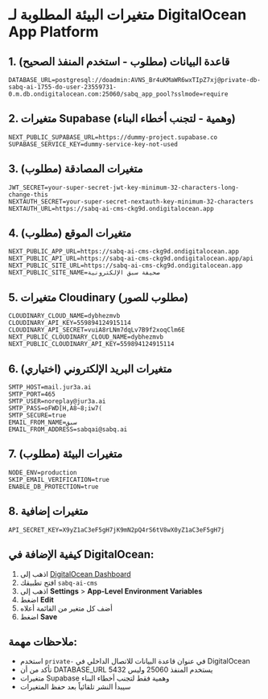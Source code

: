 # متغيرات البيئة المطلوبة لـ DigitalOcean App Platform

## 1. قاعدة البيانات (مطلوب - استخدم المنفذ الصحيح)
```
DATABASE_URL=postgresql://doadmin:AVNS_Br4uKMaWR6wxTIpZ7xj@private-db-sabq-ai-1755-do-user-23559731-0.m.db.ondigitalocean.com:25060/sabq_app_pool?sslmode=require
```

## 2. متغيرات Supabase (وهمية - لتجنب أخطاء البناء)
```
NEXT_PUBLIC_SUPABASE_URL=https://dummy-project.supabase.co
SUPABASE_SERVICE_KEY=dummy-service-key-not-used
```

## 3. متغيرات المصادقة (مطلوب)
```
JWT_SECRET=your-super-secret-jwt-key-minimum-32-characters-long-change-this
NEXTAUTH_SECRET=your-super-secret-nextauth-key-minimum-32-characters
NEXTAUTH_URL=https://sabq-ai-cms-ckg9d.ondigitalocean.app
```

## 4. متغيرات الموقع (مطلوب)
```
NEXT_PUBLIC_APP_URL=https://sabq-ai-cms-ckg9d.ondigitalocean.app
NEXT_PUBLIC_API_URL=https://sabq-ai-cms-ckg9d.ondigitalocean.app/api
NEXT_PUBLIC_SITE_URL=https://sabq-ai-cms-ckg9d.ondigitalocean.app
NEXT_PUBLIC_SITE_NAME=صحيفة سبق الإلكترونية
```

## 5. متغيرات Cloudinary (مطلوب للصور)
```
CLOUDINARY_CLOUD_NAME=dybhezmvb
CLOUDINARY_API_KEY=559894124915114
CLOUDINARY_API_SECRET=vuiA8rLNm7dqLv7B9f2xoqClm6E
NEXT_PUBLIC_CLOUDINARY_CLOUD_NAME=dybhezmvb
NEXT_PUBLIC_CLOUDINARY_API_KEY=559894124915114
```

## 6. متغيرات البريد الإلكتروني (اختياري)
```
SMTP_HOST=mail.jur3a.ai
SMTP_PORT=465
SMTP_USER=noreplay@jur3a.ai
SMTP_PASS=oFWD[H,A8~8;iw7(
SMTP_SECURE=true
EMAIL_FROM_NAME=سبق
EMAIL_FROM_ADDRESS=sabqai@sabq.ai
```

## 7. متغيرات البيئة (مطلوب)
```
NODE_ENV=production
SKIP_EMAIL_VERIFICATION=true
ENABLE_DB_PROTECTION=true
```

## 8. متغيرات إضافية
```
API_SECRET_KEY=X9yZ1aC3eF5gH7jK9mN2pQ4rS6tV8wX0yZ1aC3eF5gH7j
```

## كيفية الإضافة في DigitalOcean:

1. اذهب إلى [DigitalOcean Dashboard](https://cloud.digitalocean.com)
2. افتح تطبيقك `sabq-ai-cms`
3. اذهب إلى **Settings** > **App-Level Environment Variables**
4. اضغط **Edit**
5. أضف كل متغير من القائمة أعلاه
6. اضغط **Save**

## ملاحظات مهمة:

- استخدم `private-` في عنوان قاعدة البيانات للاتصال الداخلي في DigitalOcean
- تأكد من أن DATABASE_URL يستخدم المنفذ 25060 وليس 5432
- متغيرات Supabase وهمية فقط لتجنب أخطاء البناء
- سيبدأ النشر تلقائياً بعد حفظ المتغيرات 